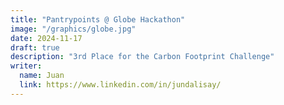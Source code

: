 ```yaml
---
title: "Pantrypoints @ Globe Hackathon"
image: "/graphics/globe.jpg"
date: 2024-11-17
draft: true
description: "3rd Place for the Carbon Footprint Challenge"
writer:
  name: Juan
  link: https://www.linkedin.com/in/jundalisay/
---
```



